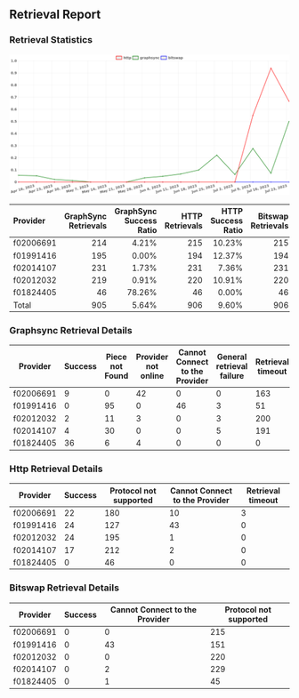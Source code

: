 ## Retrieval Report
### Retrieval Statistics
<img src="https://raw.githubusercontent.com/data-preservation-programs/filplus-checker-assets/main/filecoin-project/filecoin-plus-large-datasets/issues/1008/1690174968555.png"/>

| Provider  | GraphSync Retrievals | GraphSync Success Ratio | HTTP Retrievals | HTTP Success Ratio | Bitswap Retrievals | Bitswap Success Ratio |
| :-------- | -------------------: | ----------------------: | --------------: | -----------------: | -----------------: | --------------------: |
| f02006691 |                  214 |                   4.21% |             215 |             10.23% |                215 |                 0.00% |
| f01991416 |                  195 |                   0.00% |             194 |             12.37% |                194 |                 0.00% |
| f02014107 |                  231 |                   1.73% |             231 |              7.36% |                231 |                 0.00% |
| f02012032 |                  219 |                   0.91% |             220 |             10.91% |                220 |                 0.00% |
| f01824405 |                   46 |                  78.26% |              46 |              0.00% |                 46 |                 0.00% |
| Total     |                  905 |                   5.64% |             906 |              9.60% |                906 |                 0.00% |

### Graphsync Retrieval Details
| Provider  | Success | Piece not Found | Provider not online | Cannot Connect to the Provider | General retrieval failure | Retrieval timeout | Unconfirmed block transfer |
| --------- | ------- | --------------- | ------------------- | ------------------------------ | ------------------------- | ----------------- | -------------------------- |
| f02006691 | 9       | 0               | 42                  | 0                              | 0                         | 163               | 0                          |
| f01991416 | 0       | 95              | 0                   | 46                             | 3                         | 51                | 0                          |
| f02012032 | 2       | 11              | 3                   | 0                              | 3                         | 200               | 0                          |
| f02014107 | 4       | 30              | 0                   | 0                              | 5                         | 191               | 1                          |
| f01824405 | 36      | 6               | 4                   | 0                              | 0                         | 0                 | 0                          |

### Http Retrieval Details
| Provider  | Success | Protocol not supported | Cannot Connect to the Provider | Retrieval timeout |
| --------- | ------- | ---------------------- | ------------------------------ | ----------------- |
| f02006691 | 22      | 180                    | 10                             | 3                 |
| f01991416 | 24      | 127                    | 43                             | 0                 |
| f02012032 | 24      | 195                    | 1                              | 0                 |
| f02014107 | 17      | 212                    | 2                              | 0                 |
| f01824405 | 0       | 46                     | 0                              | 0                 |

### Bitswap Retrieval Details
| Provider  | Success | Cannot Connect to the Provider | Protocol not supported |
| --------- | ------- | ------------------------------ | ---------------------- |
| f02006691 | 0       | 0                              | 215                    |
| f01991416 | 0       | 43                             | 151                    |
| f02012032 | 0       | 0                              | 220                    |
| f02014107 | 0       | 2                              | 229                    |
| f01824405 | 0       | 1                              | 45                     |
